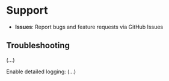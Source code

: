 # Support
- **Issues**: Report bugs and feature requests via GitHub Issues

## Troubleshooting
(...)


Enable detailed logging:
(...)
